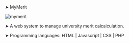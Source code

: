 ➤ MyMerit

![mymerit](https://user-images.githubusercontent.com/76787324/201716537-ba15c455-059e-49c0-bb71-ad1d1cbb838e.png)

➤ A web system to manage university merit calcalculation.

➤ Programming languages: HTML | Javascript | CSS | PHP
